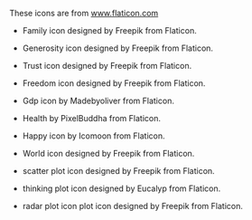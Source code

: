 These icons are from www.flaticon.com

 * Family icon  designed by Freepik from Flaticon.

 * Generosity icon  designed by Freepik from Flaticon.

 * Trust icon designed by Freepik from Flaticon.

 * Freedom icon  designed by Freepik from Flaticon.

 * Gdp icon by Madebyoliver from Flaticon.

 * Health by PixelBuddha from Flaticon.

 * Happy icon by Icomoon from Flaticon.

 * World icon  designed by Freepik from Flaticon.

 * scatter plot icon designed by Freepik from Flaticon.

 * thinking plot icon designed by Eucalyp from Flaticon.

 * radar plot icon plot icon designed by Freepik from Flaticon.